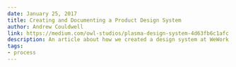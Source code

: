 ```yaml
---
date: January 25, 2017
title: Creating and Documenting a Product Design System
author: Andrew Couldwell
link: https://medium.com/owl-studios/plasma-design-system-4d63fb6c1afc
description: An article about how we created a design system at WeWork. I’ll share insight into our process, product design, the tools we used to create and implement the system, and also how we document and share the system with our team.
tags:
- process
---
```


<!-- ARTICLE TAGS
================================
- animation
- code
- contribution
- design-tokens
- leadership
- patterns
- process
- sketch
================================ -->